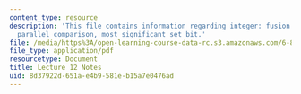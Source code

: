 ```yaml
---
content_type: resource
description: 'This file contains information regarding integer: fusion trees: sketching,
  parallel comparison, most significant set bit.'
file: /media/https%3A/open-learning-course-data-rc.s3.amazonaws.com/6-851-advanced-data-structures-spring-2012/8d37922d651ae4b9581eb15a7e0476ad_MIT6_851S12_Lec12.pdf
file_type: application/pdf
resourcetype: Document
title: Lecture 12 Notes
uid: 8d37922d-651a-e4b9-581e-b15a7e0476ad
---
```

